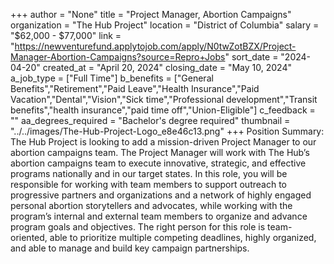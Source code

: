 +++
author = "None"
title = "Project Manager, Abortion Campaigns"
organization = "The Hub Project"
location = "District of Columbia"
salary = "$62,000 - $77,000"
link = "https://newventurefund.applytojob.com/apply/N0twZotBZX/Project-Manager-Abortion-Campaigns?source=Repro+Jobs"
sort_date = "2024-04-20"
created_at = "April 20, 2024"
closing_date = "May 10, 2024"
a_job_type = ["Full Time"]
b_benefits = ["General Benefits","Retirement","Paid Leave","Health Insurance","Paid Vacation","Dental","Vision","Sick time","Professional development","Transit benefits","health insurance","paid time off","Union-Eligible"]
c_feedback = ""
aa_degrees_required = "Bachelor's degree required"
thumbnail = "../../images/The-Hub-Project-Logo_e8e46c13.png"
+++
Position Summary:
The Hub Project is looking to add a mission-driven Project Manager to our abortion campaigns team. The Project Manager will work with The Hub’s abortion campaigns team to execute innovative, strategic, and effective programs nationally and in our target states. In this role, you will be responsible for working with team members to support outreach to progressive partners and organizations and a network of highly engaged personal abortion storytellers and advocates, while working with the program’s internal and external team members to organize and advance program goals and objectives. The right person for this role is team-oriented, able to prioritize multiple competing deadlines, highly organized, and able to manage and build key campaign partnerships.